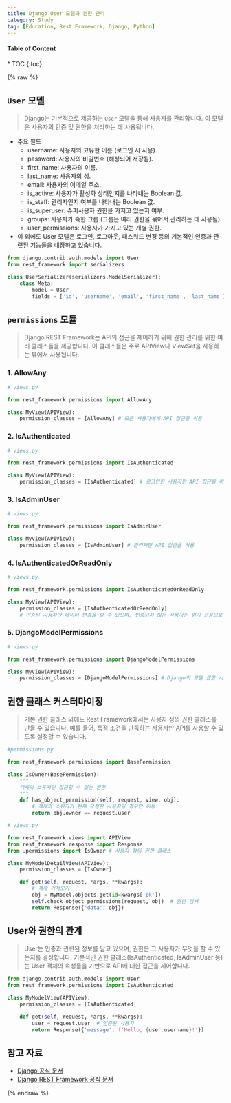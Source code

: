 ```yaml
---
title: Django User 모델과 권한 관리
category: Study
tag: [Education, Rest Framework, Django, Python]
---
```


<nav class='post-toc' markdown='1'>
  <h4>Table of Content</h4>
* TOC
{:toc}
</nav>

{% raw %}

## `User` 모델
> Django는 기본적으로 제공하는 `User` 모델을 통해 사용자를 관리합니다. 
이 모델은 사용자의 인증 및 권한을 처리하는 데 사용됩니다.

* 주요 필드
    * username: 사용자의 고유한 이름 (로그인 시 사용).
    * password: 사용자의 비밀번호 (해싱되어 저장됨).
    * first_name: 사용자의 이름.
    * last_name: 사용자의 성.
    * email: 사용자의 이메일 주소.
    * is_active: 사용자가 활성화 상태인지를 나타내는 Boolean 값.
    * is_staff: 관리자인지 여부를 나타내는 Boolean 값.
    * is_superuser: 슈퍼사용자 권한을 가지고 있는지 여부.
    * groups: 사용자가 속한 그룹 (그룹은 여러 권한을 묶어서 관리하는 데 사용됨).
    * user_permissions: 사용자가 가지고 있는 개별 권한.
* 이 외에도 User 모델은 로그인, 로그아웃, 패스워드 변경 등의 기본적인 인증과 관련된 기능들을 내장하고 있습니다.

```python
from django.contrib.auth.models import User
from rest_framework import serializers

class UserSerializer(serializers.ModelSerializer):
    class Meta:
        model = User
        fields = ['id', 'username', 'email', 'first_name', 'last_name']
```

## `permissions` 모듈
> Django REST Framework는 API의 접근을 제어하기 위해 권한 관리를 위한 여러 클래스들을 제공합니다. 
이 클래스들은 주로 APIView나 ViewSet을 사용하는 뷰에서 사용됩니다.

### 1. AllowAny

```python
# views.py

from rest_framework.permissions import AllowAny

class MyView(APIView):
    permission_classes = [AllowAny] # 모든 사용자에게 API 접근을 허용
```

### 2. IsAuthenticated

```python
# views.py

from rest_framework.permissions import IsAuthenticated

class MyView(APIView):
    permission_classes = [IsAuthenticated] # 로그인한 사용자만 API 접근을 허용
```

### 3. IsAdminUser

```python
# views.py

from rest_framework.permissions import IsAdminUser

class MyView(APIView):
    permission_classes = [IsAdminUser] # 관리자만 API 접근을 허용
```

### 4. IsAuthenticatedOrReadOnly

```python
# views.py

from rest_framework.permissions import IsAuthenticatedOrReadOnly

class MyView(APIView):
    permission_classes = [IsAuthenticatedOrReadOnly]
    # 인증된 사용자만 데이터 변경을 할 수 있으며, 인증되지 않은 사용자는 읽기 전용으로 접근 허용
```

### 5. DjangoModelPermissions

```python
# views.py

from rest_framework.permissions import DjangoModelPermissions

class MyView(APIView):
    permission_classes = [DjangoModelPermissions] # Django의 모델 권한 시스템을 사용하여 API 접근 허용
```

## 권한 클래스 커스터마이징
> 기본 권한 클래스 외에도 Rest Framework에서는 사용자 정의 권한 클래스를 만들 수 있습니다. 
예를 들어, 특정 조건을 만족하는 사용자만 API를 사용할 수 있도록 설정할 수 있습니다.

```python
#permissions.py

from rest_framework.permissions import BasePermission

class IsOwner(BasePermission):
    """
    객체의 소유자만 접근할 수 있는 권한.
    """
    def has_object_permission(self, request, view, obj):
        # 객체의 소유자가 현재 요청한 사용자일 경우만 허용
        return obj.owner == request.user
```

```python
# views.py

from rest_framework.views import APIView
from rest_framework.response import Response
from .permissions import IsOwner # 사용자 정의 권한 클래스

class MyModelDetailView(APIView):
    permission_classes = [IsOwner]

    def get(self, request, *args, **kwargs):
        # 객체 가져오기
        obj = MyModel.objects.get(id=kwargs['pk'])
        self.check_object_permissions(request, obj)  # 권한 검사
        return Response({'data': obj})
```

## User와 권한의 관계
> User는 인증과 관련된 정보를 담고 있으며, 권한은 그 사용자가 무엇을 할 수 있는지를 결정합니다.
기본적인 권한 클래스(IsAuthenticated, IsAdminUser 등)는 User 객체의 속성들을 기반으로 API에 대한 접근을 제어합니다.

```python
from django.contrib.auth.models import User
from rest_framework.permissions import IsAuthenticated

class MyModelView(APIView):
    permission_classes = [IsAuthenticated]

    def get(self, request, *args, **kwargs):
        user = request.user  # 인증된 사용자
        return Response({'message': f'Hello, {user.username}!'})
```

## 참고 자료
* [Django 공식 문서](https://docs.djangoproject.com/en/stable/)
* [Django REST Framework 공식 문서](https://www.django-rest-framework.org/)

{% endraw %}